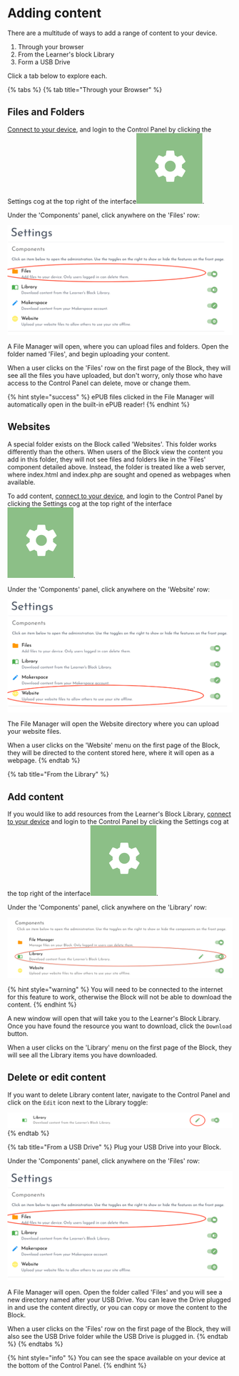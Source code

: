 # Adding content

There are a multitude of ways to add a range of content to your device. 

1. Through your browser
2. From the Learner's block Library
3. Form a USB Drive

Click a tab below to explore each. 

{% tabs %}
{% tab title="Through your Browser" %}
## Files and Folders

[Connect to your device](how-to-connect.md), and login to the Control Panel by clicking the Settings cog at the top right of the interface![](../.gitbook/assets/screenshot-2021-03-23-at-13.23.52%20%281%29%20%281%29.png).  

Under the 'Components' panel, click anywhere on the 'Files' row:

![](../.gitbook/assets/screenshot-2021-03-23-at-15.00.57.png)

A File Manager will open, where you can upload files and folders. Open the folder named 'Files', and begin uploading your content. 

When a user clicks on the 'Files' row on the first page of the Block, they will see all the files you have uploaded, but don't worry, only those who have access to the Control Panel can delete, move or change them. 

{% hint style="success" %}
ePUB files clicked in the File Manager will automatically open in the built-in ePUB reader!
{% endhint %}

## Websites

A special folder exists on the Block called 'Websites'. This folder works differently than the others. When users of the Block view the content you add in this folder, they will not see files and folders like in the 'Files' component detailed above. Instead, the folder is treated like a web server, where index.html and index.php are sought and opened as webpages when available. 

To add content, [connect to your device](how-to-connect.md), and login to the Control Panel by clicking the Settings cog at the top right of the interface![](../.gitbook/assets/screenshot-2021-03-23-at-13.23.52%20%281%29%20%281%29.png).  

Under the 'Components' panel, click anywhere on the 'Website' row:

![](../.gitbook/assets/screenshot-2021-03-23-at-15.24.50.png)

The File Manager will open the Website directory where you can upload your website files. 

When a user clicks on the 'Website' menu on the first page of the Block, they will be directed to the content stored here, where it will open as a webpage. 
{% endtab %}

{% tab title="From the Library" %}
## Add content

If you would like to add resources from the Learner's Block Library, [connect to your device](how-to-connect.md) and login to the Control Panel by clicking the Settings cog at the top right of the interface![](../.gitbook/assets/screenshot-2021-03-23-at-13.23.52%20%281%29%20%281%29.png).

Under the 'Components' panel, click anywhere on the 'Library' row:

![](../.gitbook/assets/screenshot-2021-09-19-at-18.32.05.png)

{% hint style="warning" %}
You will need to be connected to the internet for this feature to work, otherwise the Block will not be able to download the content. 
{% endhint %}

A new window will open that will take you to the Learner's Block Library. Once you have found the resource you want to download, click the `Download` button. 

When a user clicks on the 'Library' menu on the first page of the Block, they will see all the Library items you have downloaded.

## Delete or edit content

If you want to delete Library content later, navigate to the Control Panel and click on the `Edit` icon next to the Library toggle:

![](../.gitbook/assets/screenshot-2021-09-19-at-18.32.18.png)
{% endtab %}

{% tab title="From a USB Drive" %}
Plug your USB Drive into your Block.

Under the 'Components' panel, click anywhere on the 'Files' row:

![](../.gitbook/assets/screenshot-2021-03-23-at-15.00.57.png)

A File Manager will open. Open the folder called 'Files' and you will see a new directory named after your USB Drive. You can leave the Drive plugged in and use the content directly, or you can copy or move the content to the Block.

When a user clicks on the 'Files' row on the first page of the Block, they will also see the USB Drive folder while the USB Drive is plugged in. 
{% endtab %}
{% endtabs %}

{% hint style="info" %}
You can see the space available on your device at the bottom of the Control Panel. 
{% endhint %}

